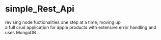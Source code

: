 # simple_Rest_Api
revising node fuctionalities one step at a time, moving up<br>
a full crud application for apple products with extensive error handling and uses MongoDB
